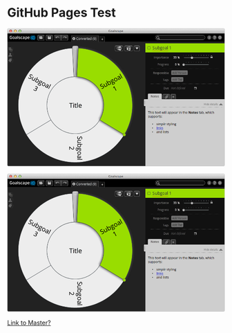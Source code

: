 # GitHub Pages Test

![](/images/example1.png?raw=true)

![](images/example1.png?raw=true)

[Link to Master?](/../..)